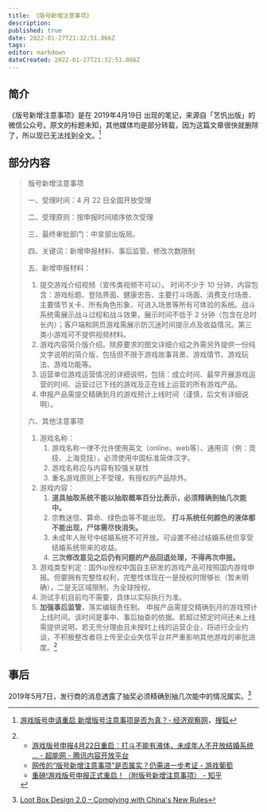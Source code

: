 ```yaml
---
title: 《版号新增注意事项》
description:
published: true
date: 2022-01-27T21:32:51.866Z
tags:
editor: markdown
dateCreated: 2022-01-27T21:32:51.866Z
---
```


## 简介

《版号新增注意事项》是在 2019年4月19日 出现的笔记，来源自「艺忛出版」的微信公众号。原文的标题未知，其他媒体均是部分转载，因为这篇文章很快就删除了，所以现已无法找到全文。[^354]

[^354]: [游戏版号申请重启 新增版号注意事项是否为真？- 经济观察网](https://web.archive.org/web/20220127140510/https://m.eeo.com.cn/2019/0424/354320.shtml)，[搜狐](https://web.archive.org/web/20220127140520/https://www.sohu.com/a/310066843_118622)

## 部分内容

> 版号新增注意事项
>
> 一、受理时间：4 月 22 日全国开放受理
>
> 二、受理原则：按申报时间顺序依次受理
>
> 三、最终审批部门：中宣部出版局。
>
> 四、关键词：新增申报材料、事后监管、修改次数限制
>
> 五、新增申报材料：
>
> 1. 提交游戏介绍视频（宣传类视频不可以）。 时间不少于 10 分钟，内容包含：游戏标题、登陆界面、健康忠告、主要打斗场面、消费支付场景、主要情节关卡、所有角色形象、可进入场景等所有可体验的系统。战斗系统需展示战斗过程和战斗效果，展示时间不低于 2 分钟（包含在总时长内）；客户端和网页游戏需展示防沉迷时间提示点及收益情况。第三类小游戏可不提供视频材料。
> 2. 游戏内容简介版介绍。除原要求的图文详细介绍之外需另外提供一份纯文字说明的简介版，包括但不限于游戏故事背景、游戏情节、游戏玩 法、游戏功能等。
> 3. 运营单位游戏运营情况的详细说明，包括：成立时间、最早开展游戏运营的时间、运营过已下线的游戏及正在线上运营的所有游戏产品。
> 4. 申报产品需提交精确到月的游戏预计上线时间（谨慎，后文有详细说明）。
>
> 六、其他注意事项
>
> 1. 游戏名称：
>     1. 游戏名称一律不允许使用英文（online、web等）、通用词（例：竞技、上海竞技），必须使用中国标准简体汉字。
>     2. 游戏名称应与内容有较强关联性
>     3. 重名游戏原则上不受理，有授权的产品除外。
> 2. 游戏内容：
>     1. **道具抽取系统不能以抽取概率百分比表示，必须精确到抽几次能中。**
>     2. 宗教迷信、算命、绿色血等不能出现。 **打斗系统任何颜色的液体都不能出现，尸体需尽快消失。**
>     3. 未成年人账号中结婚系统不可开放。可设置不经过结婚系统但享受结婚系统带来的收益。
>     4. **三次修改意见之后仍有问题的产品回退处理，不得再次申报。**
> 3. 游戏类型判定：国外ip授权中国自主研发的游戏产品可按照国内游戏申报。但要拥有完整性权利，完整性体现在一是授权时限够长（暂未明确），二是无区域限制，为全球授权。
> 4. 测试手机目前均不需要，具体以实际执行为准。
> 5. **加强事后监管**，落实编辑责任制。
>     申报产品需提交精确到月的游戏预计上线时间。该时间是事中、事后抽查的依据。若超过预定时间还未上线需提供说明，若无充分理由且未按时上线的运营企业，将进行企业约谈，不积极整改者将上传至企业失信平台并严重影响其他游戏的审批进度。[^755J]

[^755J]:
    + [游戏版号申报4月22日重启：打斗不能有液体，未成年人不开放结婚系统 ... - 超能网 - 腾讯内容开放平台](https://web.archive.org/web/20220127133132/https://page.om.qq.com/page/OKFU--Ws755JyrSReARYDwfA0)
    + [网传的“版号新增注意事项”是否属实？仍需进一步考证 - 游戏葡萄](https://web.archive.org/web/20201112004340/http://youxiputao.com/articles/17540)
    + [重磅!游戏版号申报正式重启！（附版号新增注意事项） - 知乎](https://web.archive.org/web/20220127140656/https://zhuanlan.zhihu.com/p/63293886)

## 事后

2019年5月7日，发行商的消息透露了抽奖必须精确到抽几次能中的情况属实。[^lbd2]

[^lbd2]: [Loot Box Design 2.0 – Complying with China's New Rules](https://web.archive.org/web/20211129161018/https://www.gamedeveloper.com/business/loot-box-design-2-0-complying-with-china-s-new-rules)
